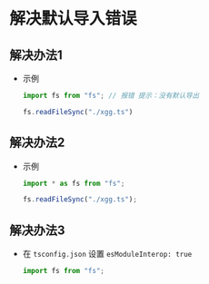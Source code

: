 # 解决默认导入错误

## 解决办法1

*   示例

    ```javascript
    import fs from "fs"; // 报错 提示：没有默认导出

    fs.readFileSync("./xgg.ts")
    ```

## 解决办法2

*   示例

    ```typescript
    import * as fs from "fs";

    fs.readFileSync("./xgg.ts");
    ```

## 解决办法3

*   在 `tsconfig.json` 设置 `esModuleInterop: true`

    ```typescript
    import fs from "fs";
    ```

